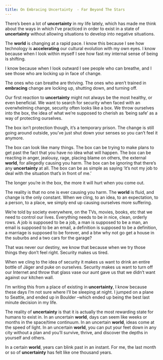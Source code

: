 ```yaml
---
title: On Embracing Uncertainty  - Far Beyond The Stars
---
```


There’s been a lot of **uncertainty** in my life lately, which has made me
think about the ways in which I’ve practiced in order to exist in a state of
**uncertainty** without allowing situations to develop into negative
situations.

The **world** is changing at a rapid pace. I know this because I see how
technology is **accelerating** our cultural evolution with my own eyes. I know
because when I look within myself I see how fast my internal sense of being is
shifting.

I know because when I look outward I see people who can breathe, and I see
those who are locking up in face of change.

The ones who can breathe are thriving. The ones who aren’t trained in
**embracing** change are locking up, shutting down, and turning off.

Our first reaction to **uncertainty** might not always be the most healthy, or
even beneficial. We want to search for security when faced with an
overwhelming change, security often looks like a box. We throw ourselves into
the box, the idea of what we’re supposed to cherish as ‘being safe’ as a way
of protecting ourselves.

The box isn’t protection though, it’s a temporary prison. The change is still
going around outside, you’ve just shut down your senses so you can’t feel it
anymore.

The box can look like many things. The box can be trying to make plans to get
past the fact that you have no idea what will happen. The box can be reacting
in anger, jealousy, rage, placing blame on others, the external **world**, for
allegedly causing you harm. The box can be ignoring that there’s any
**uncertainty** at all. The box can be as simple as saying ‘it’s not my job to
deal with the situation that’s in front of me.’

The longer you’re in the box, the more it will hurt when you come out.

The reality is that no one is ever causing you harm. The **world** is fluid,
and change is the only constant. When we cling, to an idea, to an expectation,
to a person, to a place, we simply end up causing ourselves more suffering.

We’re told by society everywhere, on the TVs, movies, books, etc that we need
to control our lives. Everything needs to be in nice, clean, orderly rows. A
job is supposed to be a job, a man is supposed to be a man, an email is
supposed to be an email, a definition is supposed to be a definition, a
marriage is supposed to be forever, and a btw why not go get a house in the
suburbs and a two cars for the garage?

That was never our destiny, we know that because when we try those things they
don’t feel right. Security makes us tired.

When we cling to the idea of security it makes us want to drink an entire
bottle of Jäger and puke on ourselves. Security makes us want to turn off our
Internet and throw that glass vase our aunt gave us that we didn’t want
against our kitchen wall.

I’m writing this from a place of existing in **uncertainty**, I know because
these days I’m not sure where I’ll be sleeping at night. I jumped on a plane
to Seattle, and ended up in Boulder –which ended up being the best last minute
decision in my life.

The reality of **uncertainty** is that it is actually the most rewarding state
for humans to exist in. In an uncertain **world**, days can seem like weeks or
months in the space/time continuum. In an uncertain **world**, ideas come at
the speed of light. In an uncertain **world**, you can put your feet down in
any city without a plan and you’ll survive, thrive, and discover the depths in
yourself and others.

In a certain **world**, years can blink past in an instant. For me, the last
month or so of **uncertainty** has felt like one thousand years.
